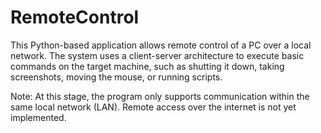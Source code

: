 # RemoteControl
This Python-based application allows remote control of a PC over a local network. The system uses a client-server architecture to execute basic commands on the target machine, such as shutting it down, taking screenshots, moving the mouse, or running scripts.

Note: At this stage, the program only supports communication within the same local network (LAN). Remote access over the internet is not yet implemented.
